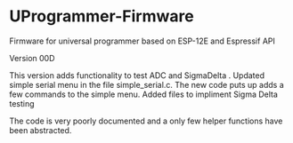 # UProgrammer-Firmware
Firmware for universal programmer based on ESP-12E and Espressif API

Version  00D

This version adds functionality to test ADC and SigmaDelta .
Updated simple serial menu in the file simple_serial.c.  The new code puts up adds a few commands to the simple menu.
Added files to impliment Sigma Delta testing

The code is very poorly documented and a only few helper functions have been abstracted.
